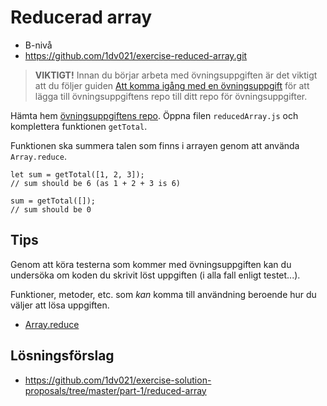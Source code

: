 # <i class="fa fa-laptop"></i> Reducerad array
<ul class="fa-ul fa-border exercise-info">
  <li><i class="fa-li fa fa-signal level-a"></i>B-nivå</li>
  <li><i class="fa-li fa fa-github"></i><a href="https://github.com/1dv021/exercise-reduced-array.git">https://github.com/1dv021/exercise-reduced-array.git</a></li>
</ul>

><i class="fa fa-warning"></i> __VIKTIGT!__ Innan du börjar arbeta med övningsuppgiften är det viktigt att du följer guiden [Att komma igång med en övningsuppgift](https://coursepress.gitbooks.io/1dv021/content/guider/att-komma-igang-med-en-ovningsuppgift/) för att lägga till övningsuppgiftens repo till ditt repo för övningsuppgifter.

Hämta hem [övningsuppgiftens repo](https://github.com/1dv021/exercise-additional-array-copy.git). Öppna filen `reducedArray.js` och komplettera funktionen `getTotal`.

Funktionen ska summera talen som finns i arrayen genom att använda `Array.reduce`.

```
let sum = getTotal([1, 2, 3]);
// sum should be 6 (as 1 + 2 + 3 is 6)

sum = getTotal([]);
// sum should be 0
```

## <i class="fa fa-lightbulb-o"></i> Tips
Genom att köra testerna som kommer med övningsuppgiften kan du undersöka om koden du skrivit löst uppgiften (i alla fall enligt testet...).

Funktioner, metoder, etc. som *kan* komma till användning beroende hur du väljer att lösa uppgiften.

- [Array.reduce](https://developer.mozilla.org/en-US/docs/Web/JavaScript/Reference/Global_Objects/Array/reduce)

## <i class="fa fa-flask"></i> Lösningsförslag
<ul class="fa-ul fa-border exercise-info">
  <li><i class="fa-li fa fa-github"></i><a href="https://github.com/1dv021/exercise-solution-proposals/tree/master/part-1/reduced-array">https://github.com/1dv021/exercise-solution-proposals/tree/master/part-1/reduced-array</a></li>
</ul>
